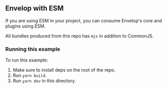 ## Envelop with ESM

If you are using ESM in your project, you can consume Envelop's core and plugins using ESM.

All bundles produced from this repo has `mjs` in addition to CommonJS.

### Running this example

To run this example:

1. Make sure to install deps on the root of the repo.
2. Run `yarn build`.
3. Run `yarn dev` in this directory.
